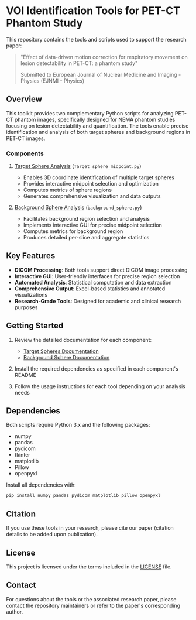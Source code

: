 # VOI Identification Tools for PET-CT Phantom Study

This repository contains the tools and scripts used to support the research paper:

> "Effect of data-driven motion correction for respiratory movement on lesion detectability in PET-CT: a phantom study"
> 
> Submitted to European Journal of Nuclear Medicine and Imaging - Physics (EJNMI - Physics)

## Overview

This toolkit provides two complementary Python scripts for analyzing PET-CT phantom images, specifically designed for NEMA phantom studies focusing on lesion detectability and quantification. The tools enable precise identification and analysis of both target spheres and background regions in PET-CT images.

### Components

1. [Target Sphere Analysis](README%20target%20spheres.md) (`Target_sphere_midpoint.py`)
   - Enables 3D coordinate identification of multiple target spheres
   - Provides interactive midpoint selection and optimization
   - Computes metrics of sphere regions
   - Generates comprehensive visualization and data outputs

2. [Background Sphere Analysis](README%20background%20sphere.md) (`background_sphere.py`)
   - Facilitates background region selection and analysis
   - Implements interactive GUI for precise midpoint selection
   - Computes metrics for background region
   - Produces detailed per-slice and aggregate statistics

## Key Features

- **DICOM Processing**: Both tools support direct DICOM image processing
- **Interactive GUI**: User-friendly interfaces for precise region selection
- **Automated Analysis**: Statistical computation and data extraction
- **Comprehensive Output**: Excel-based statistics and annotated visualizations
- **Research-Grade Tools**: Designed for academic and clinical research purposes

## Getting Started

1. Review the detailed documentation for each component:
   - [Target Spheres Documentation](README%20target%20spheres.md)
   - [Background Sphere Documentation](README%20background%20sphere.md)

2. Install the required dependencies as specified in each component's README

3. Follow the usage instructions for each tool depending on your analysis needs

## Dependencies

Both scripts require Python 3.x and the following packages:
- numpy
- pandas
- pydicom
- tkinter
- matplotlib
- Pillow
- openpyxl

Install all dependencies with:

```bash
pip install numpy pandas pydicom matplotlib pillow openpyxl
```

## Citation

If you use these tools in your research, please cite our paper (citation details to be added upon publication).

## License

This project is licensed under the terms included in the [LICENSE](LICENSE) file.

## Contact

For questions about the tools or the associated research paper, please contact the repository maintainers or refer to the paper's corresponding author.
